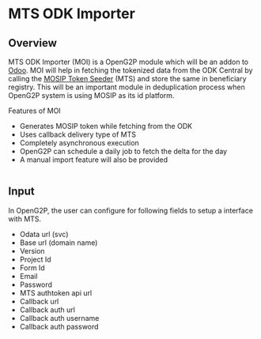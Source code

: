 # MTS ODK Importer

## Overview

MTS ODK Importer (MOI) is a OpenG2P module which will be an addon to [Odoo](https://www.odoo.com/).  MOI will help in fetching the tokenized data from the ODK Central by calling the [MOSIP Token Seeder](./) (MTS) and store the same in beneficiary registry. This will be an important module in deduplication process when OpenG2P system is using MOSIP as its id platform. &#x20;

Features of MOI

* Generates MOSIP token while fetching from the ODK
* Uses callback delivery type of MTS
* &#x20;Completely asynchronous execution
* OpenG2P can schedule a daily job to fetch the delta for the day
* A manual import feature will also be provided



<figure><img src="https://raw.githubusercontent.com/mosip/openg2p/main/docs/_images/mosip-token-seeder-odk-importer.png" alt=""><figcaption></figcaption></figure>

## Input

In OpenG2P, the user can configure for following fields to setup a interface with MTS.

* Odata url (svc)
* Base url (domain name)
* Version
* Project Id
* Form Id
* Email
* Password
* MTS authtoken api url
* Callback url
* Callback auth url
* Callback auth username
* Callback auth password



